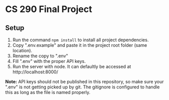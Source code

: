 # CS 290 Final Project

## Setup

1. Run the command `npm install` to install all project dependencies.
2. Copy ".env.example" and paste it in the project root folder (same location).
3. Rename the copy to ".env"
4. Fill ".env" with the proper API keys.
5. Run the server with node. It can defaultly be accessed at http://localhost:8000/

**Note:** API keys should not be published in this repository, so make sure your ".env" is not getting picked up by git. The gitignore is configured to handle this as long as the file is named properly.